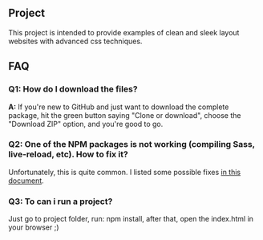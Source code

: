 ## Project

This project is intended to provide examples of clean and sleek layout websites with advanced css techniques.

## FAQ

### Q1: How do I download the files?

**A:** If you're new to GitHub and just want to download the complete package, hit the green button saying "Clone or download", choose the "Download ZIP" option, and you're good to go.

### Q2: One of the NPM packages is not working (compiling Sass, live-reload, etc). How to fix it?

Unfortunately, this is quite common. I listed some possible fixes [in this document](npm-fixes.md).

### Q3: To can i run a project?

Just go to project folder, run: npm install, after that, open the index.html in your browser ;)